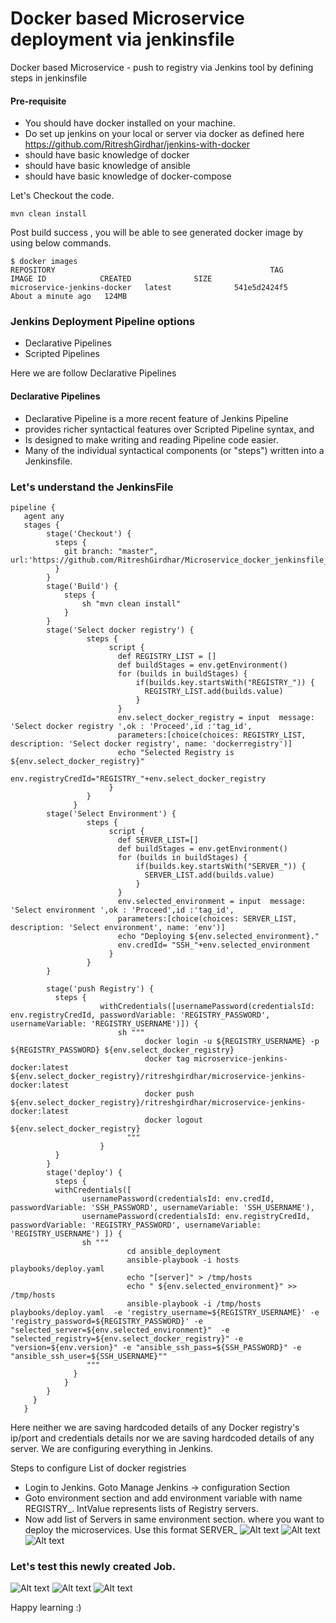 
# Docker based Microservice deployment via jenkinsfile
Docker based Microservice - push to registry via Jenkins tool by defining steps in jenkinsfile

#### Pre-requisite 
* You should have docker installed on your machine.
* Do set up jenkins on your local or server via docker as defined here https://github.com/RitreshGirdhar/jenkins-with-docker 
* should have basic knowledge of docker
* should have basic knowledge of ansible
* should have basic knowledge of docker-compose


Let's Checkout the code.
```$xslt
mvn clean install 
```

Post build success , you will be able to see generated docker image by using below commands.
```$xslt
$ docker images
REPOSITORY                                                TAG                 IMAGE ID            CREATED              SIZE
microservice-jenkins-docker   latest              541e5d2424f5        About a minute ago   124MB
```

### Jenkins Deployment Pipeline options
* Declarative Pipelines
* Scripted Pipelines

Here we are follow Declarative Pipelines

#### Declarative Pipelines
* Declarative Pipeline is a more recent feature of Jenkins Pipeline
* provides richer syntactical features over Scripted Pipeline syntax, and
* Is designed to make writing and reading Pipeline code easier.
* Many of the individual syntactical components (or "steps") written into a Jenkinsfile.

### Let's understand the JenkinsFile 

```$xslt
pipeline {
   agent any
   stages {
        stage('Checkout') {
          steps {
            git branch: "master", url:'https://github.com/RitreshGirdhar/Microservice_docker_jenkinsfile_deployment.git'
          }
        }
        stage('Build') {
            steps {
                sh "mvn clean install"
            }
        }
        stage('Select docker registry') {
                 steps {
                      script {
                        def REGISTRY_LIST = []
                        def buildStages = env.getEnvironment()
                        for (builds in buildStages) {
                            if(builds.key.startsWith("REGISTRY_")) {
                              REGISTRY_LIST.add(builds.value)
                            }
                        }
                        env.select_docker_registry = input  message: 'Select docker registry ',ok : 'Proceed',id :'tag_id',
                        parameters:[choice(choices: REGISTRY_LIST, description: 'Select docker registry', name: 'dockerregistry')]
                        echo "Selected Registry is ${env.select_docker_registry}"
                        env.registryCredId="REGISTRY_"+env.select_docker_registry
                      }
                 }
              }
        stage('Select Environment') {
                 steps {
                      script {
                        def SERVER_LIST=[]
                        def buildStages = env.getEnvironment()
                        for (builds in buildStages) {
                            if(builds.key.startsWith("SERVER_")) {
                              SERVER_LIST.add(builds.value)
                            }
                        }
                        env.selected_environment = input  message: 'Select environment ',ok : 'Proceed',id :'tag_id',
                        parameters:[choice(choices: SERVER_LIST, description: 'Select environment', name: 'env')]
                        echo "Deploying ${env.selected_environment}."
                        env.credId= "SSH_"+env.selected_environment
                      }
                 }
        }

        stage('push Registry') {
          steps {
                    withCredentials([usernamePassword(credentialsId: env.registryCredId, passwordVariable: 'REGISTRY_PASSWORD', usernameVariable: 'REGISTRY_USERNAME')]) {
                        sh """
                              docker login -u ${REGISTRY_USERNAME} -p ${REGISTRY_PASSWORD} ${env.select_docker_registry}
                              docker tag microservice-jenkins-docker:latest ${env.select_docker_registry}/ritreshgirdhar/microservice-jenkins-docker:latest
                              docker push ${env.select_docker_registry}/ritreshgirdhar/microservice-jenkins-docker:latest
                              docker logout ${env.select_docker_registry}
                          """
                    }
          }
        }
        stage('deploy') {
          steps {
          withCredentials([
                usernamePassword(credentialsId: env.credId, passwordVariable: 'SSH_PASSWORD', usernameVariable: 'SSH_USERNAME'),
                usernamePassword(credentialsId: env.registryCredId, passwordVariable: 'REGISTRY_PASSWORD', usernameVariable: 'REGISTRY_USERNAME') ]) {
                sh """
                          cd ansible_deployment
                          ansible-playbook -i hosts playbooks/deploy.yaml
                          echo "[server]" > /tmp/hosts
                          echo " ${env.selected_environment}" >> /tmp/hosts
                          ansible-playbook -i /tmp/hosts playbooks/deploy.yaml  -e 'registry_username=${REGISTRY_USERNAME}' -e 'registry_password=${REGISTRY_PASSWORD}' -e "selected_server=${env.selected_environment}"  -e "selected_registry=${env.select_docker_registry}" -e "version=${env.version}" -e "ansible_ssh_pass=${SSH_PASSWORD}" -e "ansible_ssh_user=${SSH_USERNAME}""
                 """
              }
            }
        }
     }
   }
```

Here neither we are saving hardcoded details of any Docker registry's ip/port and credentials details nor we are saving hardcoded details of any server. We are configuring everything in Jenkins.

Steps to configure List of docker registries
* Login to Jenkins. Goto Manage Jenkins -> configuration Section
* Goto environment section and add environment variable with name REGISTRY_<IntValue>. IntValue represents lists of Registry servers.
* Now add list of Servers in same environment section. where you want to deploy the microservices. Use this format SERVER_<IntValue>
![Alt text](/images/environment-variables.png?raw=true "Environment Variables")
![Alt text](/images/registry-credentials.png?raw=true "Registry Credentials")
![Alt text](/images/Server1-credentials.png?raw=true "Server1 Credentials")

### Let's test this newly created Job.
![Alt text](/images/select_environment.png?raw=true "select environment")
![Alt text](/images/select_registry.png?raw=true "select registry")
![Alt text](/images/success.png?raw=true "successful deployment")
 
Happy learning :) 
